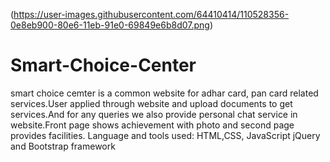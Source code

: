 (https://user-images.githubusercontent.com/64410414/110528356-0e8eb900-80e6-11eb-91e0-69849e6b8d07.png)
# Smart-Choice-Center

smart choice cemter is a common website for adhar card, pan card related services.User applied through
website and upload documents to get services.And for any queries we also provide personal chat service in
website.Front page shows achievement with photo and second page provides facilities.
Language and tools used:
HTML,CSS, JavaScript
jQuery and Bootstrap framework
